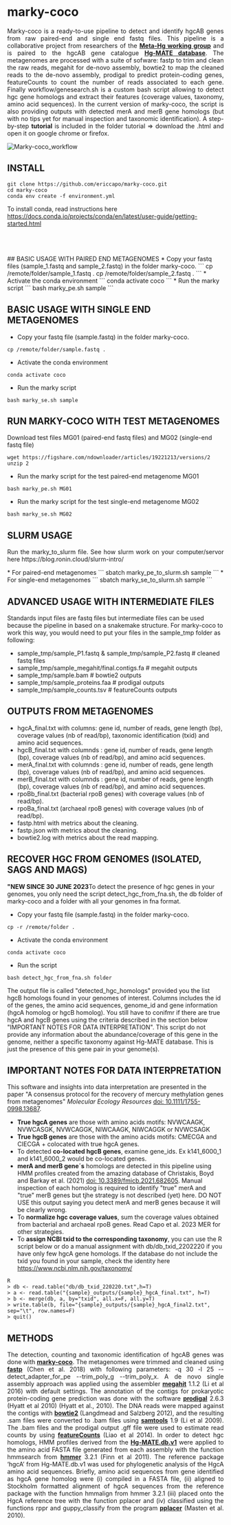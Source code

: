 # marky-coco
<p align="justify">
Marky-coco is a ready-to-use pipeline to detect and identify hgcAB genes from raw paired-end and single end fastq files. This pipeline is a collaborative project from researchers of the <a href="https://ercapo.wixsite.com/meta-hg" target="_blank"><b>Meta-Hg working group</b></a> and is paired to the hgcAB gene catalogue <a href="https://smithsonian.figshare.com/articles/dataset/Hg-MATE-Db_v1_01142021/13105370/1?file=26193689" target="_blank"><b>Hg-MATE database</b></a>. The metagenomes are processed with a suite of sofware: fastp to trim and clean the raw reads, megahit for de-novo assembly, bowtie2 to map the cleaned reads to the de-novo assembly, prodigal to predict protein-coding genes, featureCounts to count the number of reads associated to each gene. Finally workflow/genesearch.sh is a custom bash script allowing to detect hgc gene homologs and extract their features (coverage values, taxonomy, amino acid sequences).  In the current version of marky-coco, the script is also providing outputs with detected merA and merB gene homologs (but with no tips yet for manual inspection and taxonomic identification). A step-by-step <b>tutorial</b> is included in the folder tutorial => download the .html and open it on google chrome or firefox.

![Marky-coco_workflow](https://user-images.githubusercontent.com/10795529/213127826-77844383-3a59-41b3-80f6-b7e3ab6b2ae9.png)
</p>

<!-- -->
## INSTALL

```
git clone https://github.com/ericcapo/marky-coco.git
cd marky-coco
conda env create -f environment.yml
```
To install conda, read instructions here https://docs.conda.io/projects/conda/en/latest/user-guide/getting-started.html

<br>
<br>
<br>
## BASIC USAGE WITH PAIRED END METAGENOMES
* Copy your fastq files (sample_1.fastq and sample_2.fastq) in the folder marky-coco.
```
cp /remote/folder/sample_1.fastq .
cp /remote/folder/sample_2.fastq .
```
* Activate the conda environment
```
conda activate coco
```
* Run the marky script
```
bash marky_pe.sh sample
```

## BASIC USAGE WITH SINGLE END METAGENOMES
* Copy your fastq file (sample.fastq) in the folder marky-coco. 
```
cp /remote/folder/sample.fastq .
```
* Activate the conda environment
```
conda activate coco
```
* Run the marky script
```
bash marky_se.sh sample
```

## RUN MARKY-COCO WITH TEST METAGENOMES
Download test files MG01 (paired-end fastq files) and MG02 (single-end fastq file)
```
wget https://figshare.com/ndownloader/articles/19221213/versions/2
unzip 2
```
* Run the marky script for the test paired-end metagenome MG01
```
bash marky_pe.sh MG01
```
* Run the marky script for the test single-end metagenome MG02
```
bash marky_se.sh MG02
```

## SLURM USAGE
<p align="justify">
Run the marky_to_slurm file. See how slurm work on your computer/servor here https://blog.ronin.cloud/slurm-intro/
</p>
* For paired-end metagenomes
```
sbatch marky_pe_to_slurm.sh sample
```
* For single-end metagenomes
```
sbatch marky_se_to_slurm.sh sample
```

## ADVANCED USAGE WITH INTERMEDIATE FILES
Standards input files are fastq files but intermediate files can be used because the pipeline in based on a snakemake structure. For marky-coco to work this way, you would need to put your files in the sample_tmp folder as following:
* sample_tmp/sample_P1.fastq & sample_tmp/sample_P2.fastq # cleaned fastq files
* sample_tmp/sample_megahit/final.contigs.fa # megahit outputs
* sample_tmp/sample.bam # bowtie2 outputs
* sample_tmp/sample_proteins.faa # prodigal outputs
* sample_tmp/sample_counts.tsv # featureCounts outputs

## OUTPUTS FROM METAGENOMES
* hgcA_final.txt with columns: gene id, number of reads, gene length (bp), coverage values (nb of read/bp), taxonomic identification (txid) and amino acid sequences. 
* hgcB_final.txt with columnds : gene id, number of reads, gene length (bp), coverage values (nb of read/bp), and amino acid sequences.  
* merA_final.txt with columnds : gene id, number of reads, gene length (bp), coverage values (nb of read/bp), and amino acid sequences. 
* merB_final.txt with columnds : gene id, number of reads, gene length (bp), coverage values (nb of read/bp), and amino acid sequences. 
* rpoBb_final.txt (bacterial rpoB genes) with coverage values (nb of read/bp).
* rpoBa_final.txt (archaeal rpoB genes) with coverage values (nb of read/bp).
* fastp.html with metrics about the cleaning.
* fastp.json with metrics about the cleaning.
* bowtie2.log with metrics about the read mapping.

## RECOVER HGC FROM GENOMES (ISOLATED, SAGS AND MAGS)
<b>"NEW SINCE 30 JUNE 2023</b>To detect the presence of hgc genes in your genomes, you only need the script detect_hgc_from_fna.sh, the db folder of marky-coco and a folder with all your genomes in fna format.

* Copy your fastq file (sample.fastq) in the folder marky-coco. 
```
cp -r /remote/folder .
```
* Activate the conda environment
```
conda activate coco
```
* Run the script
```
bash detect_hgc_from_fna.sh folder
```

The output file is called "detected_hgc_homologs" provided you the list hgcB homologs found in your genomes of interest. Columns includes the id of the genes, the amino acid sequences, genome_id and gene information (hgcA homolog or hgcB homolog). You still have to conifmr if there are true hgcA and hgcB genes using the criteria described in the section below "IMPORTANT NOTES FOR DATA INTERPRETATION". This script do not provide any information about the abundance/coverage of this gene in the genome, neither a specific taxonomy against Hg-MATE database. This is just the presence of this gene pair in your genome(s).

## IMPORTANT NOTES FOR DATA INTERPRETATION
This software and insights into data interpretation are presented in the paper "A consensus protocol for the recovery of mercury methylation genes from metagenomes" <i>Molecular Ecology Resources</i> <a href="https://doi.org/10.1111/1755-0998.13687" target="_blank"><u>doi: 10.1111/1755-0998.13687</u></a>.  
* <b>True hgcA genes</b> are those with amino acids motifs: NVWCAAGK, NVWCASGK, NVWCAGGK, NIWCAAGK, NIWCAGGK or NVWCSAGK
* <b>True hgcB genes</b> are those with the amino acids motifs: CMECGA and CIECGA + colocated with true hgcA genes.
* To detected <b>co-located hgcB genes</b>, examine gene_ids. Ex k141_6000_1 and k141_6000_2 would be co-located genes.
* <b>merA and merB gene´s</b> homologs are detected in this pipeline using HMM profiles created from the amazing database of Christakis, Boyd and Barkay et al. (2021) <a href="https://doi.org/10.3389/fmicb.2021.682605" target="_blank"><u>doi: 10.3389/fmicb.2021.682605</u></a>. Manual inspection of each homolog is required to identify "true" merA and "true" merB genes but tjhe strategy is not described (yet) here. DO NOT USE this output saying you detect merA and merB genes because it will be clearly wrong.
* To <b>normalize hgc coverage values</b>, sum the coverage values obtained from bacterial and archaeal rpoB genes. Read Capo et al. 2023 MER for other strategies.
* To <b>assign NCBI txid to the corresponding taxonomy</b>, you can use the R script below  or do a manual assignment with db/db_txid_2202220  if you have only few  hgcA gene homologs. If the database do not include the txid you found in your sample, check the identity here https://www.ncbi.nlm.nih.gov/taxonomy/

```
R
> db <- read.table("db/db_txid_220220.txt",h=T)
> a <- read.table("{sample}_outputs/{sample}_hgcA_final.txt", h=T)
> b <- merge(db, a, by="txid", all.x=F, all.y=T)
> write.table(b, file="{sample}_outputs/{sample}_hgcA_final2.txt", sep="\t", row.names=F)
> quit()
```

## METHODS
<p align="justify">
The detection, counting and taxonomic identification of hgcAB genes was done with <a href="https://academic.oup.com/bioinformatics/article/34/17/i884/5093234" target="_blank"><b>marky-coco</b></a>. The metagenomes were trimmed and cleaned using <a href="https://academic.oup.com/bioinformatics/article/34/17/i884/5093234" target="_blank"><b>fastp</b></a> (Chen et al. 2018) with following parameters: -q 30 -l 25 --detect_adapter_for_pe --trim_poly_g --trim_poly_x. A de novo single assembly approach was applied using the assembler <a href="https://github.com/voutcn/megahit" target="_blank"><b>megahit</b></a> 1.1.2 (Li et al 2016) with default settings. The annotation of the contigs for prokaryotic protein-coding gene prediction was done with the software <a href="https://github.com/hyattpd/Prodigal" target="_blank"><b>prodigal</b></a> 2.6.3 (Hyatt et al 2010) (Hyatt et al., 2010). The DNA reads were mapped against the contigs with <a href="http://bowtie-bio.sourceforge.net/bowtie2/manual.shtml" target="_blank"><b>bowtie2</b></a> (Langdmead and Salzberg 2012), and the resulting .sam files were converted to .bam files using <a href="http://www.htslib.org/" target="_blank"><b>samtools</b></a> 1.9 (Li et al 2009). The .bam files and the prodigal output .gff file were used to estimate read counts by using <a href="https://rnnh.github.io/bioinfo-notebook/docs/featureCounts.html" target="_blank"><b>featureCounts</b></a>  (Liao et al 2014). In order to detect hgc homologs, HMM profiles derived from the <a href="https://smithsonian.figshare.com/articles/dataset/Hg-MATE-Db_v1_01142021/13105370/1?file=26193689" target="_blank"><b>Hg-MATE.db.v1</b></a> were applied to the amino acid FASTA file generated from each assembly with the function hmmsearch from <a href="http://hmmer.org/" target="_blank"><b>hmmer</b></a> 3.2.1 (Finn et al 2011). The reference package ‘hgcA’ from Hg-MATE.db.v1 was used for phylogenetic analysis of the HgcA amino acid sequences. Briefly, amino acid sequences from gene identified as hgcA gene homolog were (i) compiled in a FASTA file, (ii) aligned to Stockholm formatted alignment of hgcA sequences from the reference package with the function hmmalign from hmmer 3.2.1 (iii) placed onto the HgcA reference tree with the function pplacer and (iv) classified using the functions rppr and guppy_classify from the program <a href="https://matsen.fhcrc.org/pplacer/" target="_blank"><b>pplacer</b></a> (Masten et al. 2010).</p>
